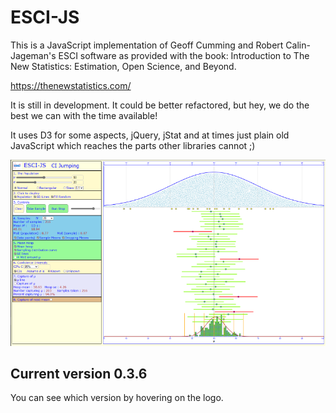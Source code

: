 # ESCI-JS

This is a JavaScript implementation of Geoff Cumming and Robert Calin-Jageman's ESCI software as provided with the book: Introduction to The New Statistics: Estimation, Open Science, and Beyond.

https://thenewstatistics.com/

It is still in development. It could be better refactored, but hey, we do the best we can with the time available!

It uses D3 for some aspects, jQuery, jStat and at times just plain old JavaScript which reaches the parts other libraries cannot ;)

![The ESCI-JS web paget](images/ESCIView.png?raw=true "ESCI Web page")


## Current version 0.3.6   

You can see which version by hovering on the logo.




